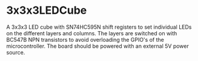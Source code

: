 # 3x3x3LEDCube

A 3x3x3 LED cube with SN74HC595N shift registers to set individual LEDs on the different layers and columns. The layers are switched on with BC547B NPN transistors to avoid overloading the GPIO's of the microcontroller. The board should be powered with an external 5V power source.
